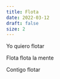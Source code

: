 ```yaml
---
title: Flota
date: 2022-03-12
draft: false
size: 2
---
```


Yo quiero flotar 

Flota flota la mente 

Contigo flotar